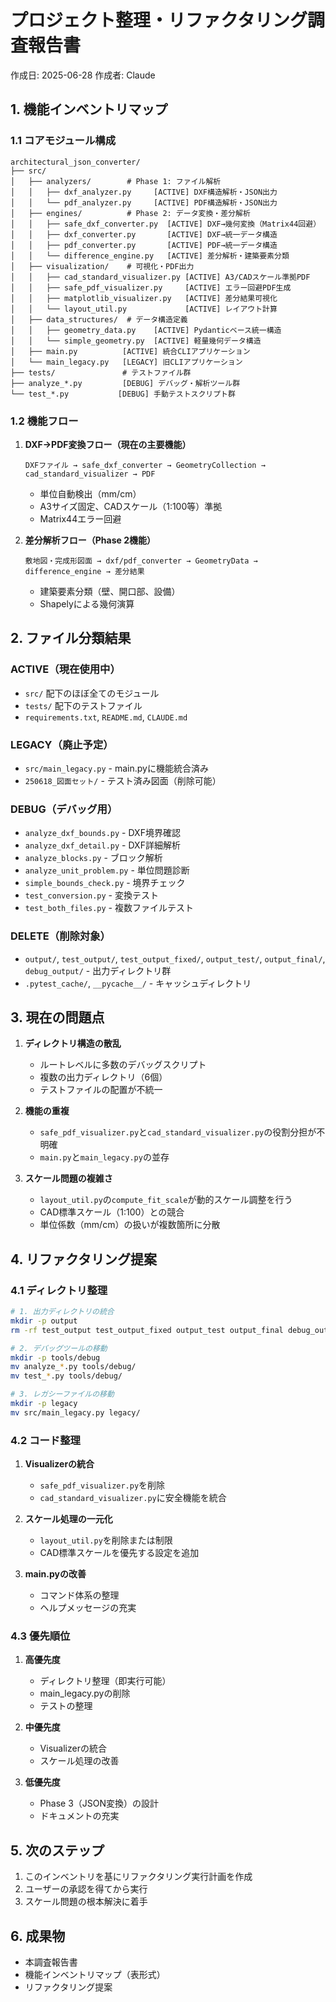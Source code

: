 # プロジェクト整理・リファクタリング調査報告書

作成日: 2025-06-28
作成者: Claude

## 1. 機能インベントリマップ

### 1.1 コアモジュール構成

```
architectural_json_converter/
├── src/
│   ├── analyzers/        # Phase 1: ファイル解析
│   │   ├── dxf_analyzer.py     [ACTIVE] DXF構造解析・JSON出力
│   │   └── pdf_analyzer.py     [ACTIVE] PDF構造解析・JSON出力
│   ├── engines/          # Phase 2: データ変換・差分解析
│   │   ├── safe_dxf_converter.py  [ACTIVE] DXF→幾何変換（Matrix44回避）
│   │   ├── dxf_converter.py       [ACTIVE] DXF→統一データ構造
│   │   ├── pdf_converter.py       [ACTIVE] PDF→統一データ構造
│   │   └── difference_engine.py   [ACTIVE] 差分解析・建築要素分類
│   ├── visualization/    # 可視化・PDF出力
│   │   ├── cad_standard_visualizer.py [ACTIVE] A3/CADスケール準拠PDF
│   │   ├── safe_pdf_visualizer.py     [ACTIVE] エラー回避PDF生成
│   │   ├── matplotlib_visualizer.py   [ACTIVE] 差分結果可視化
│   │   └── layout_util.py             [ACTIVE] レイアウト計算
│   ├── data_structures/  # データ構造定義
│   │   ├── geometry_data.py    [ACTIVE] Pydanticベース統一構造
│   │   └── simple_geometry.py  [ACTIVE] 軽量幾何データ構造
│   ├── main.py          [ACTIVE] 統合CLIアプリケーション
│   └── main_legacy.py   [LEGACY] 旧CLIアプリケーション
├── tests/               # テストファイル群
├── analyze_*.py         [DEBUG] デバッグ・解析ツール群
└── test_*.py           [DEBUG] 手動テストスクリプト群
```

### 1.2 機能フロー

1. **DXF→PDF変換フロー（現在の主要機能）**
   ```
   DXFファイル → safe_dxf_converter → GeometryCollection → cad_standard_visualizer → PDF
   ```
   - 単位自動検出（mm/cm）
   - A3サイズ固定、CADスケール（1:100等）準拠
   - Matrix44エラー回避

2. **差分解析フロー（Phase 2機能）**
   ```
   敷地図・完成形図面 → dxf/pdf_converter → GeometryData → difference_engine → 差分結果
   ```
   - 建築要素分類（壁、開口部、設備）
   - Shapelyによる幾何演算

## 2. ファイル分類結果

### ACTIVE（現在使用中）
- `src/` 配下のほぼ全てのモジュール
- `tests/` 配下のテストファイル
- `requirements.txt`, `README.md`, `CLAUDE.md`

### LEGACY（廃止予定）
- `src/main_legacy.py` - main.pyに機能統合済み
- `250618_図面セット/` - テスト済み図面（削除可能）

### DEBUG（デバッグ用）
- `analyze_dxf_bounds.py` - DXF境界確認
- `analyze_dxf_detail.py` - DXF詳細解析
- `analyze_blocks.py` - ブロック解析
- `analyze_unit_problem.py` - 単位問題診断
- `simple_bounds_check.py` - 境界チェック
- `test_conversion.py` - 変換テスト
- `test_both_files.py` - 複数ファイルテスト

### DELETE（削除対象）
- `output/`, `test_output/`, `test_output_fixed/`, `output_test/`, `output_final/`, `debug_output/` - 出力ディレクトリ群
- `.pytest_cache/`, `__pycache__/` - キャッシュディレクトリ

## 3. 現在の問題点

1. **ディレクトリ構造の散乱**
   - ルートレベルに多数のデバッグスクリプト
   - 複数の出力ディレクトリ（6個）
   - テストファイルの配置が不統一

2. **機能の重複**
   - `safe_pdf_visualizer.py`と`cad_standard_visualizer.py`の役割分担が不明確
   - `main.py`と`main_legacy.py`の並存

3. **スケール問題の複雑さ**
   - `layout_util.py`の`compute_fit_scale`が動的スケール調整を行う
   - CAD標準スケール（1:100）との競合
   - 単位係数（mm/cm）の扱いが複数箇所に分散

## 4. リファクタリング提案

### 4.1 ディレクトリ整理
```bash
# 1. 出力ディレクトリの統合
mkdir -p output
rm -rf test_output test_output_fixed output_test output_final debug_output

# 2. デバッグツールの移動
mkdir -p tools/debug
mv analyze_*.py tools/debug/
mv test_*.py tools/debug/

# 3. レガシーファイルの移動
mkdir -p legacy
mv src/main_legacy.py legacy/
```

### 4.2 コード整理

1. **Visualizerの統合**
   - `safe_pdf_visualizer.py`を削除
   - `cad_standard_visualizer.py`に安全機能を統合

2. **スケール処理の一元化**
   - `layout_util.py`を削除または制限
   - CAD標準スケールを優先する設定を追加

3. **main.pyの改善**
   - コマンド体系の整理
   - ヘルプメッセージの充実

### 4.3 優先順位

1. **高優先度**
   - ディレクトリ整理（即実行可能）
   - main_legacy.pyの削除
   - テストの整理

2. **中優先度**
   - Visualizerの統合
   - スケール処理の改善

3. **低優先度**
   - Phase 3（JSON変換）の設計
   - ドキュメントの充実

## 5. 次のステップ

1. このインベントリを基にリファクタリング実行計画を作成
2. ユーザーの承認を得てから実行
3. スケール問題の根本解決に着手

## 6. 成果物

- 本調査報告書
- 機能インベントリマップ（表形式）
- リファクタリング提案